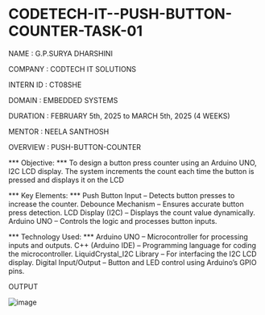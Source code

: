 # CODETECH-IT--PUSH-BUTTON-COUNTER-TASK-01

NAME :  G.P.SURYA DHARSHINI

COMPANY : CODTECH IT SOLUTIONS

INTERN ID : CT08SHE

DOMAIN : EMBEDDED SYSTEMS

DURATION : FEBRUARY 5th, 2025 to MARCH 5th, 2025 (4 WEEKS)

MENTOR : NEELA SANTHOSH

OVERVIEW : PUSH-BUTTON-COUNTER

*** Objective: *** 
To design a button press counter using an Arduino UNO, I2C LCD display. The system increments the count each time the button is pressed and displays it on the LCD

*** Key Elements: ***
Push Button Input – Detects button presses to increase the counter.
Debounce Mechanism – Ensures accurate button press detection.
LCD Display (I2C) – Displays the count value dynamically.
Arduino UNO – Controls the logic and processes button inputs.


*** Technology Used: ***
Arduino UNO – Microcontroller for processing inputs and outputs.
C++ (Arduino IDE) – Programming language for coding the microcontroller.
LiquidCrystal_I2C Library – For interfacing the I2C LCD display.
Digital Input/Output – Button and LED control using Arduino’s GPIO pins.

OUTPUT

![image](https://github.com/user-attachments/assets/eec33bb0-ea7d-4ca1-8b54-b24cf65736e7)




